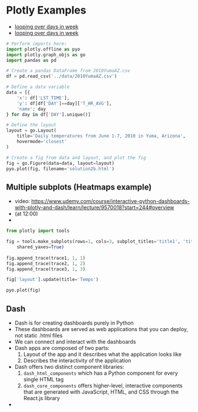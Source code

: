 # Plotly Examples
- [looping over days in week](https://github.com/Pierian-Data/Plotly-Dashboards-with-Dash/blob/master/1-03E-LineChartExercises/Sol2a-Linechart.py)
- [looping over days in week](https://github.com/Pierian-Data/Plotly-Dashboards-with-Dash/blob/master/1-03E-LineChartExercises/Sol2b-Linechart.py)

```python
# Perform imports here:
import plotly.offline as pyo
import plotly.graph_objs as go
import pandas as pd

# Create a pandas DataFrame from 2010YumaAZ.csv
df = pd.read_csv('../data/2010YumaAZ.csv')

# Define a data variable
data = [{
    'x': df['LST_TIME'],
    'y': df[df['DAY']==day]['T_HR_AVG'],
    'name': day
} for day in df['DAY'].unique()]

# Define the layout
layout = go.Layout(
    title='Daily temperatures from June 1-7, 2010 in Yuma, Arizona',
    hovermode='closest'
)

# Create a fig from data and layout, and plot the fig
fig = go.Figure(data=data, layout=layout)
pyo.plot(fig, filename='solution2b.html')
```

## Multiple subplots (Heatmaps example)
- video:  https://www.udemy.com/course/interactive-python-dashboards-with-plotly-and-dash/learn/lecture/9570018?start=244#overview
- (at 12:00)
- 
```python
from plotly import tools

fig = tools.make_subplots(rows=1, cols=3, subplot_titles='title1', 'title2', 'title3: alaska'],
    shared_yaxes=True)
    
fig.append_trace(trace1, 1, 1)
fig.append_trace(trace2, 1, 2)
fig.append_trace(trace3, 1, 3)

fig['layout'].update(title='Temps')

pyo.plot(fig)
```

## Dash
- Dash is for creating dashboards purely in Python
- These dashboards are served as web applications that you can deploy, not static .html files
- We can connect and interact with the dashboards
- Dash apps are composed of two parts:
    1. Layout of the app and it describes what the application looks like
    2. Describes the interactivity of the application
- Dash offers two distinct component libraries:
    1. `dash_html_components` which has a Python component for every single HTML tag
    2. `dash_core_components` offers higher-level, interactive components that are generated with JavaScript, HTML, and CSS through the React.js library
- 








